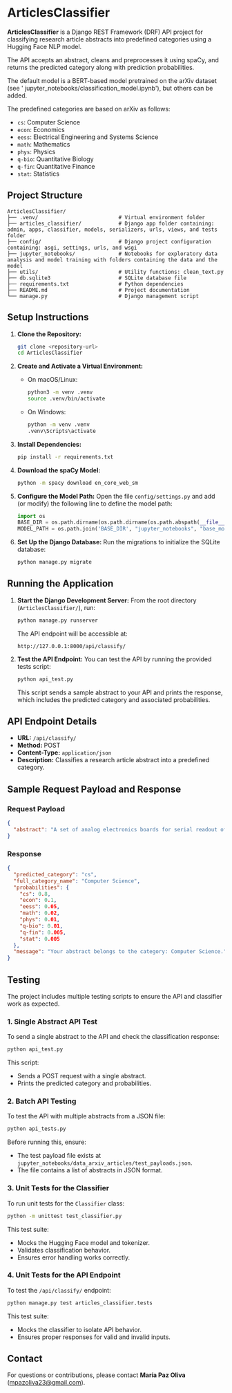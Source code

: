 # ArticlesClassifier

**ArticlesClassifier** is a Django REST Framework (DRF) API project for classifying research article abstracts into
predefined categories using a Hugging Face NLP model.

The API accepts an abstract, cleans and preprocesses it using spaCy, and returns the predicted category along with
prediction probabilities.

The default model is a BERT-based model pretrained on the arXiv dataset (see '
jupyter_notebooks/classification_model.ipynb'), but others can be added.

The predefined categories are based on arXiv as follows:

- `cs`: Computer Science
- `econ`: Economics
- `eess`: Electrical Engineering and Systems Science
- `math`: Mathematics
- `phys`: Physics
- `q-bio`: Quantitative Biology
- `q-fin`: Quantitative Finance
- `stat`: Statistics

## Project Structure

```
ArticlesClassifier/
├── .venv/                          # Virtual environment folder
├── articles_classifier/            # Django app folder containing: admin, apps, classifier, models, serializers, urls, views, and tests folder
├── config/                         # Django project configuration containing: asgi, settings, urls, and wsgi
├── jupyter_notebooks/              # Notebooks for exploratory data analysis and model training with folders containing the data and the model
├── utils/                          # Utility functions: clean_text.py
├── db.sqlite3                      # SQLite database file
├── requirements.txt                # Python dependencies
├── README.md                       # Project documentation
└── manage.py                       # Django management script
```

## Setup Instructions

1. **Clone the Repository:**
   ```bash
   git clone <repository-url>
   cd ArticlesClassifier
   ```

2. **Create and Activate a Virtual Environment:**

    - On macOS/Linux:
      ```bash
      python3 -m venv .venv
      source .venv/bin/activate
      ```

    - On Windows:
      ```bash
      python -m venv .venv
      .venv\Scripts\activate
      ```

3. **Install Dependencies:**
   ```bash
   pip install -r requirements.txt
   ```

4. **Download the spaCy Model:**
   ```bash
   python -m spacy download en_core_web_sm
   ```

5. **Configure the Model Path:**
   Open the file `config/settings.py` and add (or modify) the following line to define the model path:
   ```python
   import os
   BASE_DIR = os.path.dirname(os.path.dirname(os.path.abspath(__file__)))
   MODEL_PATH = os.path.join('BASE_DIR', "jupyter_notebooks", "base_model")
   ```

6. **Set Up the Django Database:**
   Run the migrations to initialize the SQLite database:
   ```bash
   python manage.py migrate
   ```

## Running the Application

1. **Start the Django Development Server:**
   From the root directory (`ArticlesClassifier/`), run:
   ```bash
   python manage.py runserver
   ```
   The API endpoint will be accessible at:
   ```
   http://127.0.0.1:8000/api/classify/
   ```

2. **Test the API Endpoint:**
   You can test the API by running the provided tests script:
   ```bash
   python api_test.py
   ```
   This script sends a sample abstract to your API and prints the response, which includes the predicted category and
   associated probabilities.

## API Endpoint Details

- **URL:** `/api/classify/`
- **Method:** POST
- **Content-Type:** `application/json`
- **Description:** Classifies a research article abstract into a predefined category.

## Sample Request Payload and Response

### Request Payload

```json
{
  "abstract": "A set of analog electronics boards for serial readout of silicon strip sensors was fabricated. A commercially available amplifier is mounted on a homemade hybrid board to receive analog signals from silicon strip sensors. Also, another homemade circuit board is fabricated to translate amplifier control signals into a suitable format and provide bias voltage to the amplifier as well as to the silicon sensors. We discuss technical details of the fabrication process and performance of the circuit boards we developed."
}
```

### Response

```json
{
  "predicted_category": "cs",
  "full_category_name": "Computer Science",
  "probabilities": {
    "cs": 0.8,
    "econ": 0.1,
    "eess": 0.05,
    "math": 0.02,
    "phys": 0.01,
    "q-bio": 0.01,
    "q-fin": 0.005,
    "stat": 0.005
  },
  "message": "Your abstract belongs to the category: Computer Science."
}
```

## Testing

The project includes multiple testing scripts to ensure the API and classifier work as expected.

### 1. **Single Abstract API Test**

To send a single abstract to the API and check the classification response:

```bash
python api_test.py
```

This script:

- Sends a POST request with a single abstract.
- Prints the predicted category and probabilities.

### 2. **Batch API Testing**

To test the API with multiple abstracts from a JSON file:

```bash
python api_tests.py
```

Before running this, ensure:

- The test payload file exists at `jupyter_notebooks/data_arxiv_articles/test_payloads.json`.
- The file contains a list of abstracts in JSON format.

### 3. **Unit Tests for the Classifier**

To run unit tests for the `Classifier` class:

```bash
python -m unittest test_classifier.py
```

This test suite:

- Mocks the Hugging Face model and tokenizer.
- Validates classification behavior.
- Ensures error handling works correctly.

### 4. **Unit Tests for the API Endpoint**

To test the `/api/classify/` endpoint:

```bash
python manage.py test articles_classifier.tests
```

This test suite:

- Mocks the classifier to isolate API behavior.
- Ensures proper responses for valid and invalid inputs.

## Contact

For questions or contributions, please contact **María Paz Oliva** (mpazoliva23@gmail.com).